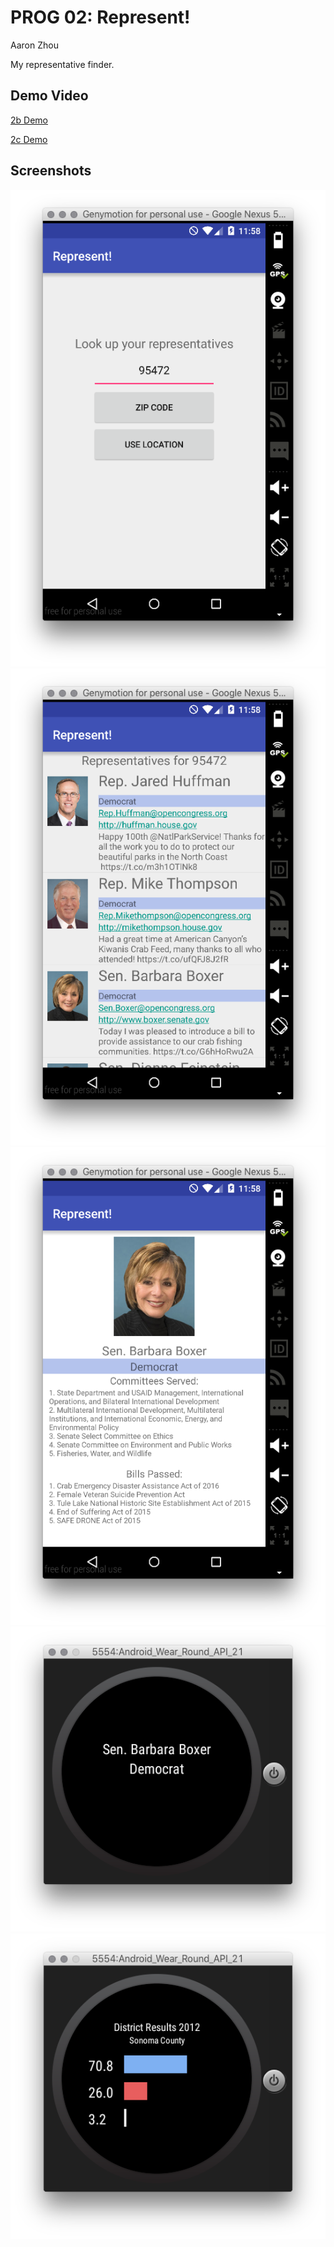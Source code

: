 # PROG 02: Represent!

Aaron Zhou

My representative finder.

## Demo Video

[2b Demo](https://youtu.be/ZwotbrLl7kc)

[2c Demo](https://www.youtube.com/watch?v=MN0VaJudbcs)

## Screenshots

![alt text](img/1.png "im1")
![alt text](img/2.png "im2")
![alt text](img/3.png "im3")
![alt text](img/4.png "im4")
![alt text](img/5.png "im5")